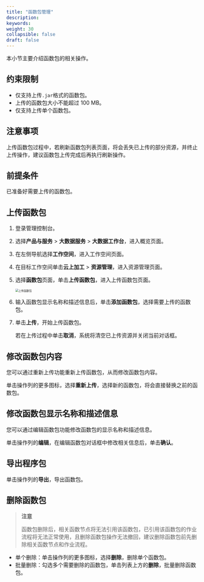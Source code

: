 ```yaml
---
title: "函数包管理"
description:  
keywords: 
weight: 30
collapsible: false
draft: false
---
```


本小节主要介绍函数包的相关操作。

## 约束限制

- 仅支持上传`.jar`格式的函数包。
- 上传的函数包大小不能超过 100 MB。
- 仅支持上传单个函数包。

## 注意事项

上传函数包过程中，若刷新函数包列表页面，将会丢失已上传的部分资源，并终止上传操作，建议函数包上传完成后再执行刷新操作。

## 前提条件

已准备好需要上传的函数包。

## 上传函数包

1. 登录管理控制台。
2. 选择**产品与服务** > **大数据服务** > **大数据工作台**，进入概览页面。
3. 在左侧导航选择**工作空间**，进入工作空间页面。
4. 在目标工作空间单击**云上加工** > **资源管理**，进入资源管理页面。
5. 选择**函数包**页面，单击**上传函数包**，进入上传函数包页面。
   
   <img src="/bigdata/dataplat/_images/upload_function.png" alt="上传函数包" style="zoom:50%;" />

6. 输入函数包显示名称和描述信息后，单击**添加函数包**，选择需要上传的函数包。
7. 单击**上传**，开始上传函数包。
   
   若在上传过程中单击**取消**，系统将清空已上传资源并关闭当前对话框。

## 修改函数包内容

您可以通过重新上传功能重新上传函数包，从而修改函数包内容。

单击操作列的更多图标，选择**重新上传**，选择新的函数包，将会直接替换之前的函数包。

## 修改函数包显示名称和描述信息

您可以通过编辑函数包功能修改函数包的显示名称和描述信息。

单击操作列的**编辑**，在编辑函数包对话框中修改相关信息后，单击**确认**。

## 导出程序包

单击操作列的**导出**，导出函数包。

## 删除函数包

> **注意**
> 
> 函数包删除后，相关函数节点将无法引用该函数包，已引用该函数包的作业流程将无法正常使用，且删除函数包操作无法撤回，建议删除函数包前先删除相关函数节点和作业流程。

- 单个删除：单击操作列的更多图标，选择**删除**，删除单个函数包。
- 批量删除：勾选多个需要删除的函数包，单击列表上方的**删除**，批量删除函数包。